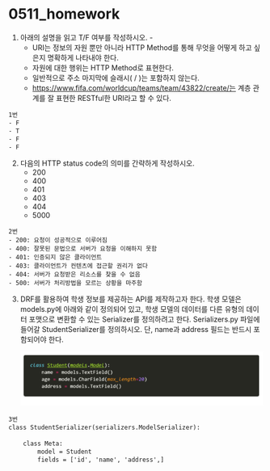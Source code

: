 # 0511_homework

1. 아래의 설명을 읽고 T/F 여부를 작성하시오. -
   - URI는 정보의 자원 뿐만 아니라 HTTP Method를 통해 무엇을 어떻게 하고 싶은지 명확하게 나타내야 한다. 
   - 자원에 대한 행위는 HTTP Method로 표현한다. 
   - 일반적으로 주소 마지막에 슬래시( / )는 포함하지 않는다. 
   - https://www.fifa.com/worldcup/teams/team/43822/create/는 계층 관계를 잘 표현한 RESTful한 URI라고 할 수 있다.

```
1번
- F
- T
- F
- F
```



2. 다음의 HTTP status code의 의미를 간략하게 작성하시오. 
   - 200
   - 400 
   - 401 
   - 403 
   - 404 
   - 5000

```
2번
- 200: 요청이 성공적으로 이루어짐
- 400: 잘못된 문법으로 서버가 요청을 이해하지 못함
- 401: 인증되지 않은 클라이언트
- 403: 클라이언트가 컨텐츠에 접근할 권리가 없다
- 404: 서버가 요청받은 리소스를 찾을 수 없음
- 500: 서버가 처리방법을 모르는 상황을 마주함
```



3. DRF를 활용하여 학생 정보를 제공하는 API를 제작하고자 한다. 학생 모델은 models.py에 아래와 같이 정의되어 있고, 학생 모델의 데이터를 다른 유형의 데이터 포맷으로 변환할 수 있는 Serializer를 정의하려고 한다. Serializers.py 파일에 들어갈 StudentSerializer를 정의하시오. 단, name과 address 필드는 반드시 포함되어야 한다.

   ![image-20200511235601328](0511_homework.assets/image-20200511235601328.png)

```
3번
class StudentSerializer(serializers.ModelSerializer):

    class Meta:
        model = Student
        fields = ['id', 'name', 'address',]
```

